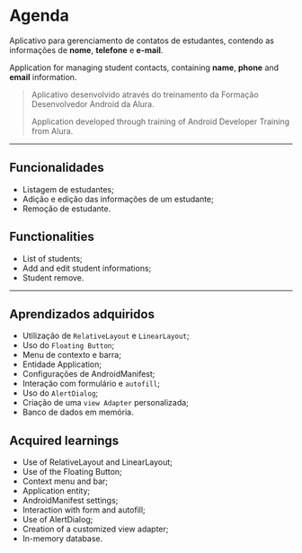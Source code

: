 # Agenda

Aplicativo para gerenciamento de contatos de estudantes, contendo as informações de **nome**, **telefone** e **e-mail**.

Application for managing student contacts, containing **name**, **phone** and **email** information.


> Aplicativo desenvolvido através do treinamento da Formação Desenvolvedor Android da Alura.
> 
> Application developed through training of Android Developer Training from Alura.

---

## Funcionalidades

- Listagem de estudantes;
- Adição e edição das informações de um estudante;
- Remoção de estudante.

## Functionalities
- List of students;
- Add and edit student informations;
- Student remove.

---

## Aprendizados adquiridos

- Utilização de `RelativeLayout` e `LinearLayout`;
- Uso do `Floating Button`;
- Menu de contexto e barra;
- Entidade Application;
- Configurações de AndroidManifest;
- Interação com formulário e `autofill`;
- Uso do `AlertDialog`;
- Criação de uma `view Adapter` personalizada;
- Banco de dados em memória.

## Acquired learnings

- Use of RelativeLayout and LinearLayout;
- Use of the Floating Button;
- Context menu and bar;
- Application entity;
- AndroidManifest settings;
- Interaction with form and autofill;
- Use of AlertDialog;
- Creation of a customized view adapter;
- In-memory database.
